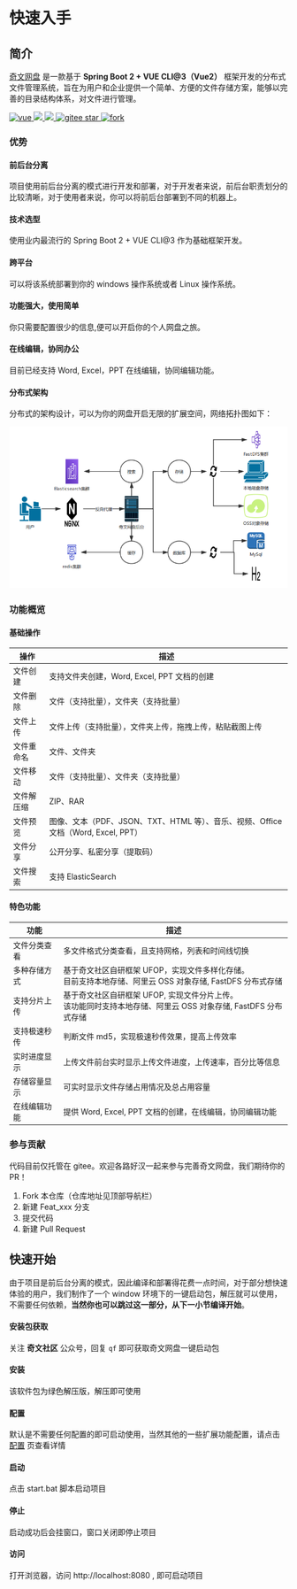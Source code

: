# 快速入手

## 简介

[奇文网盘](https://pan.qiwenshare.com/) 是一款基于 **Spring Boot 2 + VUE CLI@3（Vue2）** 框架开发的分布式文件管理系统，旨在为用户和企业提供一个简单、方便的文件存储方案，能够以完善的目录结构体系，对文件进行管理。

<p>
  <a target="_blank" href="https://github.com/vuejs/vue" rel="noopener noreferrer">
    <img src="https://img.shields.io/badge/vue-2.6.10-brightgreen.svg" alt="vue">
  </a>
	<a target="_blank" href="https://baike.baidu.com/item/MIT%E8%AE%B8%E5%8F%AF%E8%AF%81/6671281?fr=aladdin">
    <img src="https://img.shields.io/:license-MIT-blue.svg" />
	</a>
	<a target="_blank" href="https://www.oracle.com/technetwork/java/javase/downloads/index.html">
		<img src="https://img.shields.io/badge/JDK-8+-green.svg" />
	</a>
	<a target="_blank" href="https://gitee.com/mingSoft/MCMS/stargazers">
		<img src="https://gitee.com/qiwen-cloud/qiwen-file/badge/star.svg?theme=dark" alt='gitee star' style="height: 20px;"/>
	</a>
	<a href='https://gitee.com/qiwen-cloud/qiwen-file/members'>
		<img src='https://gitee.com/qiwen-cloud/qiwen-file/badge/fork.svg?theme=dark' alt='fork' style="height: 20px;"></img>
	</a>
</p>

### 优势

#### 前后台分离

项目使用前后台分离的模式进行开发和部署，对于开发者来说，前后台职责划分的比较清晰，对于使用者来说，你可以将前后台部署到不同的机器上。

#### 技术选型

使用业内最流行的 Spring Boot 2 + VUE CLI@3 作为基础框架开发。

#### 跨平台

可以将该系统部署到你的 windows 操作系统或者 Linux 操作系统。

#### 功能强大，使用简单

你只需要配置很少的信息,便可以开启你的个人网盘之旅。

#### 在线编辑，协同办公

目前已经支持 Word, Excel，PPT 在线编辑，协同编辑功能。

#### 分布式架构

分布式的架构设计，可以为你的网盘开启无限的扩展空间，网络拓扑图如下：

![网络拓扑图](./img/web-expand.png '屏幕截图.png')

### 功能概览

#### 基础操作

| 操作       | 描述                                                                               |
| ---------- | ---------------------------------------------------------------------------------- |
| 文件创建   | 支持文件夹创建，Word, Excel, PPT 文档的创建                                        |
| 文件删除   | 文件（支持批量），文件夹（支持批量）                                               |
| 文件上传   | 文件上传（支持批量），文件夹上传，拖拽上传，粘贴截图上传                           |
| 文件重命名 | 文件、文件夹                                                                       |
| 文件移动   | 文件（支持批量）、文件夹（支持批量）                                               |
| 文件解压缩 | ZIP、RAR                                                                           |
| 文件预览   | 图像、文本（PDF、JSON、TXT、HTML 等）、音乐、视频、Office 文档（Word, Excel, PPT） |
| 文件分享   | 公开分享、私密分享（提取码）                                                       |
| 文件搜索   | 支持 ElasticSearch                                                                 |

#### 特色功能

| 功能         | 描述                                                                                                              |
| ------------ | ----------------------------------------------------------------------------------------------------------------- |
| 文件分类查看 | 多文件格式分类查看，且支持网格，列表和时间线切换                                                                  |
| 多种存储方式 | 基于奇文社区自研框架 UFOP，实现文件多样化存储。<br/>目前支持本地存储、阿里云 OSS 对象存储, FastDFS 分布式存储     |
| 支持分片上传 | 基于奇文社区自研框架 UFOP, 实现文件分片上传。<br/>该功能同时支持本地存储、阿里云 OSS 对象存储, FastDFS 分布式存储 |
| 支持极速秒传 | 判断文件 md5，实现极速秒传效果，提高上传效率                                                                      |
| 实时进度显示 | 上传文件前台实时显示上传文件进度，上传速率，百分比等信息                                                          |
| 存储容量显示 | 可实时显示文件存储占用情况及总占用容量                                                                            |
| 在线编辑功能 | 提供 Word, Excel, PPT 文档的创建，在线编辑，协同编辑功能                                                          |

### 参与贡献

代码目前仅托管在 gitee。欢迎各路好汉一起来参与完善奇文网盘，我们期待你的 PR！

1.  Fork 本仓库（仓库地址见顶部导航栏）
2.  新建 Feat_xxx 分支
3.  提交代码
4.  新建 Pull Request

## 快速开始

由于项目是前后台分离的模式，因此编译和部署得花费一点时间，对于部分想快速体验的用户，我们制作了一个 window 环境下的一键启动包，解压就可以使用，不需要任何依赖，**当然你也可以跳过这一部分，从下一小节编译开始**。

#### 安装包获取

关注 **奇文社区** 公众号，回复 `qf` 即可获取奇文网盘一键启动包

#### 安装

该软件包为绿色解压版，解压即可使用

#### 配置

默认是不需要任何配置的即可启动使用，当然其他的一些扩展功能配置，请点击 [配置](/config/backend.html) 页查看详情

#### 启动

点击 start.bat 脚本启动项目

#### 停止

启动成功后会挂窗口，窗口关闭即停止项目

#### 访问

打开浏览器，访问 http://localhost:8080 , 即可启动项目
